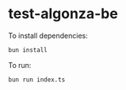 # test-algonza-be

To install dependencies:

```bash
bun install
```

To run:

```bash
bun run index.ts
```
